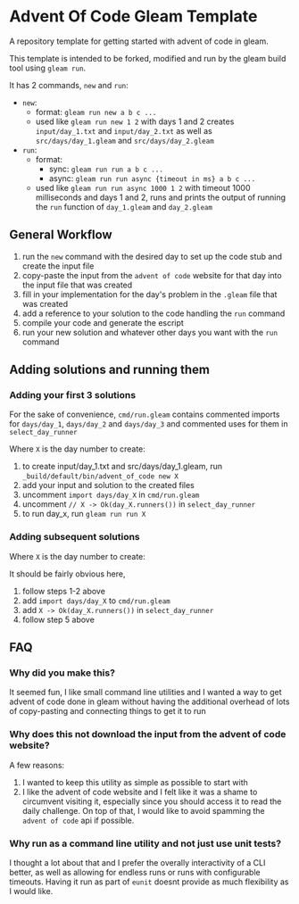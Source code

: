 # Advent Of Code Gleam Template

A repository template for getting started with advent of code in gleam.

This template is intended to be forked, modified and run by the gleam build tool using `gleam run`.

It has 2 commands, `new` and `run`:

- `new`:
  - format: `gleam run new a b c ...`
  - used like `gleam run new 1 2` with days 1 and 2 creates `input/day_1.txt` and `input/day_2.txt` as well as `src/days/day_1.gleam` and `src/days/day_2.gleam`
- `run`:
  - format:
    - sync: `gleam run run a b c ...`
    - async: `gleam run run async {timeout in ms} a b c ...`
  - used like `gleam run run async 1000 1 2` with timeout 1000 milliseconds and days 1 and 2, runs and prints the output of running the `run` function of `day_1.gleam` and `day_2.gleam`

## General Workflow

1. run the `new` command with the desired day to set up the code stub and create the input file
2. copy-paste the input from the `advent of code` website for that day into the input file that was created
3. fill in your implementation for the day's problem in the `.gleam` file that was created
4. add a reference to your solution to the code handling the `run` command
5. compile your code and generate the escript
6. run your new solution and whatever other days you want with the `run` command

## Adding solutions and running them

### Adding your first 3 solutions

For the sake of convenience,   `cmd/run.gleam` contains commented imports for `days/day_1`, `days/day_2` and `days/day_3` and commented uses for them in  `select_day_runner`

Where `X` is the day number to create:

1. to create input/day_1.txt and src/days/day_1.gleam, run `_build/default/bin/advent_of_code new X`
2. add your input and solution to the created files
3. uncomment `import days/day_X` in `cmd/run.gleam`
4. uncomment  `// X -> Ok(day_X.runners())` in `select_day_runner`
5. to run day_x, run `gleam run run X`

### Adding subsequent solutions

Where `X` is the day number to create:

It should be fairly obvious here,

1. follow steps 1-2 above
1. add `import days/day_X` to `cmd/run.gleam`
1. add  `X -> Ok(day_X.runners())` in `select_day_runner`
1. follow step 5 above

## FAQ

### Why did you make this?

It seemed fun, I like small command line utilities and I wanted a way to get advent of code done in gleam without having the additional overhead of lots of copy-pasting and connecting things to get it to run

### Why does this not download the input from the advent of code website?

A few reasons:

1. I wanted to keep this utility as simple as possible to start with
2. I like the advent of code website and I felt like it was a shame to circumvent visiting it, especially since you should access it to read the daily challenge. On top of that, I would like to avoid spamming the `advent of code` api if possible.

### Why run as a command line utility and not just use unit tests?

I thought a lot about that and I prefer the overally interactivity of a CLI better, as well as allowing for endless runs or runs with configurable timeouts. Having it run as part of `eunit` doesnt provide as much flexibility as I would like.
